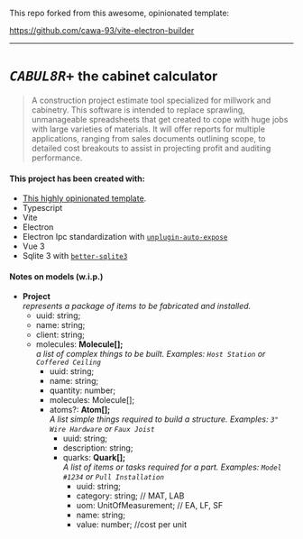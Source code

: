 This repo forked from this awesome, opinionated template:

https://github.com/cawa-93/vite-electron-builder

---

# <em>`CABUL8R+`</em> <small>the cabinet calculator</small>
>  A construction project estimate tool specialized for millwork and cabinetry.  This software is intended to replace sprawling, unmanageable spreadsheets that get created to cope with huge jobs with large varieties of materials.  It will offer reports for multiple applications, ranging from sales documents outlining scope, to detailed cost breakouts to assist in projecting profit and auditing performance.

#### This project has been created with:
  - [This highly opinionated template](https://github.com/cawa-93/vite-electron-builder).
- Typescript
- Vite
- Electron
- Electron Ipc standardization with  [`unplugin-auto-expose`](https://www.npmjs.com/package/unplugin-auto-expose)
- Vue 3
- Sqlite 3 with [`better-sqlite3`](https://www.npmjs.com/package/better-sqlite3)


#### Notes on models (w.i.p.)
- <strong>Project</strong>   
    <em>represents a package of items to be fabricated and installed.</em>
  - uuid: string;
  - name: string;
  - client: string;
  - molecules: <strong>Molecule[];</strong>   
    <em>a list of complex things to be built. Examples: `Host Station` or `Coffered Ceiling`</em>
    - uuid: string;
    - name: string;
    - quantity: number;
    - molecules: Molecule[]; 
    - atoms?: <strong>Atom[];</strong>   
    <em>A list simple things required to build a structure. Examples: `3" Wire Hardware` or `Faux Joist`</em>
      - uuid: string;
      - description: string;
      - quarks: <strong>Quark[];</strong>   
      <em>A list of items or tasks required for a part. Examples: `Model #1234` or `Pull Installation`</em>
        - uuid: string;
        - category: string; // MAT, LAB
        - uom: UnitOfMeasurement; // EA, LF, SF
         - name: string;
         - value: number; //cost per unit